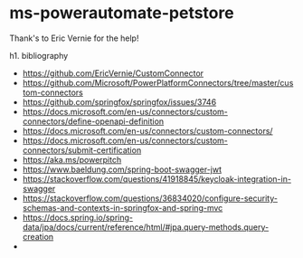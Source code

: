 # ms-powerautomate-petstore

Thank's to Eric Vernie for the help!

h1. bibliography
* https://github.com/EricVernie/CustomConnector
* https://github.com/Microsoft/PowerPlatformConnectors/tree/master/custom-connectors
* https://github.com/springfox/springfox/issues/3746
* https://docs.microsoft.com/en-us/connectors/custom-connectors/define-openapi-definition
* https://docs.microsoft.com/en-us/connectors/custom-connectors/
* https://docs.microsoft.com/en-us/connectors/custom-connectors/submit-certification
* https://aka.ms/powerpitch
* https://www.baeldung.com/spring-boot-swagger-jwt
* https://stackoverflow.com/questions/41918845/keycloak-integration-in-swagger
* https://stackoverflow.com/questions/36834020/configure-security-schemas-and-contexts-in-springfox-and-spring-mvc
* https://docs.spring.io/spring-data/jpa/docs/current/reference/html/#jpa.query-methods.query-creation
* 
